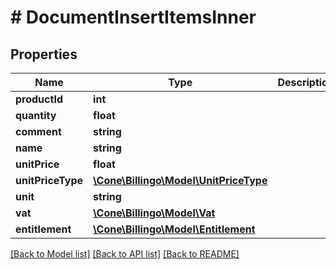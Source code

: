# # DocumentInsertItemsInner

## Properties

Name | Type | Description | Notes
------------ | ------------- | ------------- | -------------
**productId** | **int** |  |
**quantity** | **float** |  |
**comment** | **string** |  | [optional]
**name** | **string** |  |
**unitPrice** | **float** |  |
**unitPriceType** | [**\Cone\Billingo\Model\UnitPriceType**](UnitPriceType.md) |  |
**unit** | **string** |  |
**vat** | [**\Cone\Billingo\Model\Vat**](Vat.md) |  |
**entitlement** | [**\Cone\Billingo\Model\Entitlement**](Entitlement.md) |  | [optional]

[[Back to Model list]](../../README.md#models) [[Back to API list]](../../README.md#endpoints) [[Back to README]](../../README.md)
